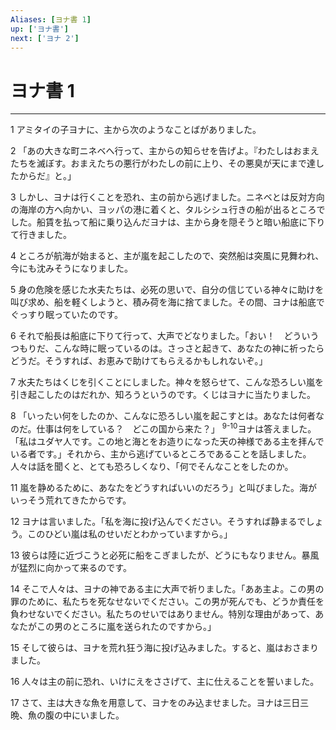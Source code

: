 ```yaml
---
Aliases: [ヨナ書 1]
up: ['ヨナ書']
next: ['ヨナ 2']
---
```

# ヨナ書 1

***




1 
アミタイの子ヨナに、主から次のようなことばがありました。 



2 
「あの大きな町ニネベへ行って、主からの知らせを告げよ。『わたしはおまえたちを滅ぼす。おまえたちの悪行がわたしの前に上り、その悪臭が天にまで達したからだ』と。」 



3 
しかし、ヨナは行くことを恐れ、主の前から逃げました。ニネベとは反対方向の海岸の方へ向かい、ヨッパの港に着くと、タルシシュ行きの船が出るところでした。船賃を払って船に乗り込んだヨナは、主から身を隠そうと暗い船底に下りて行きました。 



4 
ところが航海が始まると、主が嵐を起こしたので、突然船は突風に見舞われ、今にも沈みそうになりました。 



5 
身の危険を感じた水夫たちは、必死の思いで、自分の信じている神々に助けを叫び求め、船を軽くしようと、積み荷を海に捨てました。その間、ヨナは船底でぐっすり眠っていたのです。 



6 
それで船長は船底に下りて行って、大声でどなりました。「おい！　どういうつもりだ、こんな時に眠っているのは。さっさと起きて、あなたの神に祈ったらどうだ。そうすれば、お恵みで助けてもらえるかもしれないぞ。」 



7 
水夫たちはくじを引くことにしました。神々を怒らせて、こんな恐ろしい嵐を引き起こしたのはだれか、知ろうというのです。くじはヨナに当たりました。 



8 
「いったい何をしたのか、こんなに恐ろしい嵐を起こすとは。あなたは何者なのだ。仕事は何をしている？　どこの国から来た？」 <sup class="versenum">9-10</sup>ヨナは答えました。「私はユダヤ人です。この地と海とをお造りになった天の神様である主を拝んでいる者です。」それから、主から逃げているところであることを話しました。 人々は話を聞くと、とても恐ろしくなり、「何でそんなことをしたのか。 



11 
嵐を静めるために、あなたをどうすればいいのだろう」と叫びました。海がいっそう荒れてきたからです。 



12 
ヨナは言いました。「私を海に投げ込んでください。そうすれば静まるでしょう。このひどい嵐は私のせいだとわかっていますから。」 



13 
彼らは陸に近づこうと必死に船をこぎましたが、どうにもなりません。暴風が猛烈に向かって来るのです。 



14 
そこで人々は、ヨナの神である主に大声で祈りました。「ああ主よ。この男の罪のために、私たちを死なせないでください。この男が死んでも、どうか責任を負わせないでください。私たちのせいではありません。特別な理由があって、あなたがこの男のところに嵐を送られたのですから。」 



15 
そして彼らは、ヨナを荒れ狂う海に投げ込みました。すると、嵐はおさまりました。 



16 
人々は主の前に恐れ、いけにえをささげて、主に仕えることを誓いました。 



17 
さて、主は大きな魚を用意して、ヨナをのみ込ませました。ヨナは三日三晩、魚の腹の中にいました。

